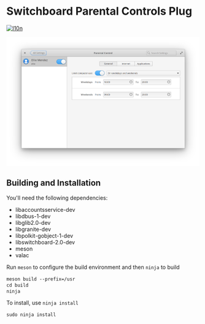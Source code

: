 # Switchboard Parental Controls Plug
[![l10n](https://l10n.elementary.io/widgets/switchboard/switchboard-plug-parental-controls/svg-badge.svg)](https://l10n.elementary.io/projects/switchboard/switchboard-plug-parental-controls)

![screenshot](data/screenshot.png?raw=true)

## Building and Installation

You'll need the following dependencies:

* libaccountsservice-dev
* libdbus-1-dev
* libglib2.0-dev
* libgranite-dev
* libpolkit-gobject-1-dev
* libswitchboard-2.0-dev
* meson
* valac

Run `meson` to configure the build environment and then `ninja` to build

    meson build --prefix=/usr
    cd build
    ninja

To install, use `ninja install`

    sudo ninja install
